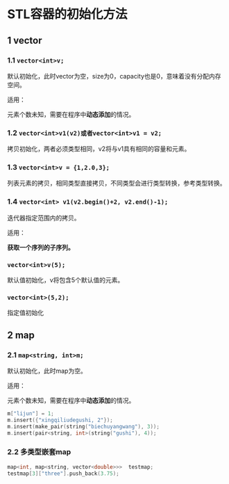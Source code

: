 # STL容器的初始化方法
## 1 vector
### 1.1 `vector<int>v;`
默认初始化，此时vector为空，size为0，capacity也是0，意味着没有分配内存空间。

适用：

元素个数未知，需要在程序中**动态添加**的情况。

### 1.2 `vector<int>v1(v2)或者vector<int>v1 = v2;`
拷贝初始化，两者必须类型相同，v2将与v1具有相同的容量和元素。

### 1.3 `vector<int>v = {1,2.0,3};`
列表元素的拷贝，相同类型直接拷贝，不同类型会进行类型转换，参考类型转换。

### 1.4 `vector<int> v1(v2.begin()+2, v2.end()-1);`
迭代器指定范围内的拷贝。

适用：

**获取一个序列的子序列。**

### `vector<int>v(5);`
默认值初始化，v将包含5个默认值的元素。

### `vector<int>(5,2);`
指定值初始化

## 2 map
### 2.1 `map<string, int>m;`
默认初始化，此时map为空。

适用：

元素个数未知，需要在程序中**动态添加**的情况。
```cpp
m["lijun"] = 1;
m.insert({"xingqiliudegushi, 2"});
m.insert(make_pair(string("biechuyangwang"), 3));
m.insert(pair<string, int>(string("gushi"), 4));
```

### 2.2 多类型嵌套map
```cpp
map<int, map<string, vector<double>>>  testmap;
testmap[3]["three"].push_back(3.75);
```